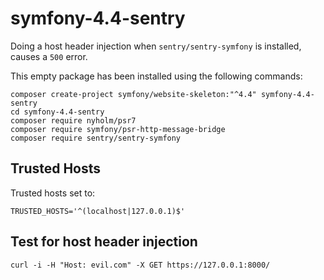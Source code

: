 # symfony-4.4-sentry

Doing a host header injection when `sentry/sentry-symfony` is installed, causes a `500` error.

This empty package has been installed using the following commands:

```
composer create-project symfony/website-skeleton:"^4.4" symfony-4.4-sentry
cd symfony-4.4-sentry
composer require nyholm/psr7
composer require symfony/psr-http-message-bridge
composer require sentry/sentry-symfony
```

## Trusted Hosts

Trusted hosts set to:

`TRUSTED_HOSTS='^(localhost|127.0.0.1)$'`


## Test for host header injection

`curl -i -H "Host: evil.com" -X GET https://127.0.0.1:8000/`
